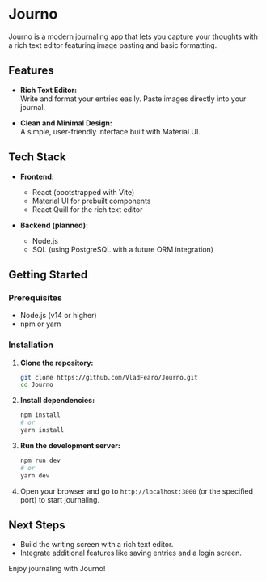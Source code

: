# Journo

Journo is a modern journaling app that lets you capture your thoughts with a rich text editor featuring image pasting and basic formatting.

## Features

- **Rich Text Editor:**  
  Write and format your entries easily. Paste images directly into your journal.
  
- **Clean and Minimal Design:**  
  A simple, user-friendly interface built with Material UI.

## Tech Stack

- **Frontend:**  
  - React (bootstrapped with Vite)
  - Material UI for prebuilt components
  - React Quill for the rich text editor

- **Backend (planned):**  
  - Node.js
  - SQL (using PostgreSQL with a future ORM integration)

## Getting Started

### Prerequisites

- Node.js (v14 or higher)
- npm or yarn

### Installation

1. **Clone the repository:**

   ```bash
   git clone https://github.com/VladFearo/Journo.git
   cd Journo
   ```

2. **Install dependencies:**

   ```bash
   npm install
   # or
   yarn install
   ```

3. **Run the development server:**

   ```bash
   npm run dev
   # or
   yarn dev
   ```

4. Open your browser and go to `http://localhost:3000` (or the specified port) to start journaling.

## Next Steps

- Build the writing screen with a rich text editor.
- Integrate additional features like saving entries and a login screen.

Enjoy journaling with Journo!
